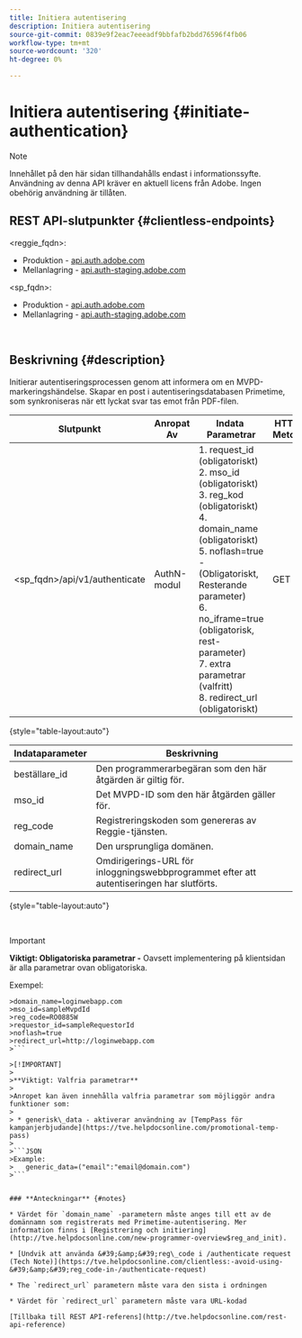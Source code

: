 ```yaml
---
title: Initiera autentisering
description: Initiera autentisering
source-git-commit: 0839e9f2eac7eeeadf9bbfafb2bdd76596f4fb06
workflow-type: tm+mt
source-wordcount: '320'
ht-degree: 0%

---
```



# Initiera autentisering {#initiate-authentication}

>[!NOTE]
>
>Innehållet på den här sidan tillhandahålls endast i informationssyfte. Användning av denna API kräver en aktuell licens från Adobe. Ingen obehörig användning är tillåten.

## REST API-slutpunkter {#clientless-endpoints}

&lt;reggie_fqdn>:

* Produktion - [api.auth.adobe.com](http://api.auth.adobe.com/)
* Mellanlagring - [api.auth-staging.adobe.com](http://api.auth-staging.adobe.com/)

&lt;sp_fqdn>:

* Produktion - [api.auth.adobe.com](http://api.auth.adobe.com/)
* Mellanlagring - [api.auth-staging.adobe.com](http://api.auth-staging.adobe.com/)

</br>


## Beskrivning {#description}

Initierar autentiseringsprocessen genom att informera om en MVPD-markeringshändelse. Skapar en post i autentiseringsdatabasen Primetime, som synkroniseras när ett lyckat svar tas emot från PDF-filen. 



| Slutpunkt | Anropat  </br>Av | Indata   </br>Parametrar | HTTP  </br>Metod | Svar | HTTP  </br>Svar |
| --- | --- | --- | --- | --- | --- |
| &lt;sp_fqdn>/api/v1/authenticate | AuthN-modul | 1. request_id (obligatoriskt)</br>2.  mso_id (obligatoriskt)</br>3.  reg_kod (obligatoriskt)</br>4.  domain_name (obligatoriskt)</br>5.  noflash=true -  </br>    (Obligatoriskt, Resterande parameter)</br>6.  no_iframe=true (obligatorisk, rest-parameter)</br>7.  extra parametrar (valfritt)</br>8.  redirect_url (obligatoriskt) | GET | Inloggningswebbappen omdirigeras till inloggningssidan för MVPD. | 302 för fullständiga omdirigeringsimplementeringar |

{style=&quot;table-layout:auto&quot;}


| Indataparameter | Beskrivning |
| --- | --- |
| beställare_id | Den programmerarbegäran som den här åtgärden är giltig för. |
| mso_id | Det MVPD-ID som den här åtgärden gäller för. |
| reg_code | Registreringskoden som genereras av Reggie-tjänsten. |
| domain_name | Den ursprungliga domänen. |
| redirect_url | Omdirigerings-URL för inloggningswebbprogrammet efter att autentiseringen har slutförts. |

{style=&quot;table-layout:auto&quot;}

</br>

>[!IMPORTANT]
> 
>**Viktigt: Obligatoriska parametrar -** Oavsett implementering på klientsidan är alla parametrar ovan obligatoriska.
>
>
>Exempel:    
>
>
```
>domain_name=loginwebapp.com
>mso_id=sampleMvpdId
>reg_code=RO0885W
>requestor_id=sampleRequestorId
>noflash=true
>redirect_url=http://loginwebapp.com
>```

>[!IMPORTANT]
> 
>**Viktigt: Valfria parametrar**
>
>Anropet kan även innehålla valfria parametrar som möjliggör andra funktioner som:
>
> * generisk\_data - aktiverar användning av [TempPass för kampanjerbjudande](https://tve.helpdocsonline.com/promotional-temp-pass)
>
>```JSON
>Example:
>   generic_data=("email":"email@domain.com")
>```


### **Anteckningar** {#notes}

* Värdet för `domain_name` -parametern måste anges till ett av de domännamn som registrerats med Primetime-autentisering. Mer information finns i [Registrering och initiering](http://tve.helpdocsonline.com/new-programmer-overview$reg_and_init).

* [Undvik att använda &#39;&amp;&#39;reg\_code i /authenticate request (Tech Note)](https://tve.helpdocsonline.com/clientless:-avoid-using-&#39;&amp;&#39;reg_code-in-/authenticate-request)

* The `redirect_url` parametern måste vara den sista i ordningen

* Värdet för `redirect_url` parametern måste vara URL-kodad

[Tillbaka till REST API-referens](http://tve.helpdocsonline.com/rest-api-reference)
